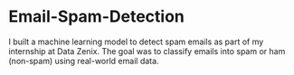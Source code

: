 # Email-Spam-Detection
I built a machine learning model to detect spam emails as part of my internship at Data Zenix. The goal was to classify emails into spam or ham (non-spam) using real-world email data.

